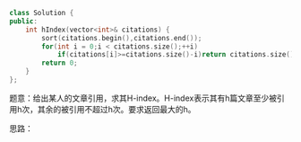 ```CPP
class Solution {
public:
    int hIndex(vector<int>& citations) {
        sort(citations.begin(),citations.end());
        for(int i = 0;i < citations.size();++i)
            if(citations[i]>=citations.size()-i)return citations.size()-i;
        return 0;
    }
};
```

题意：给出某人的文章引用，求其H-index。H-index表示其有h篇文章至少被引用h次，其余的被引用不超过h次。要求返回最大的h。

思路：